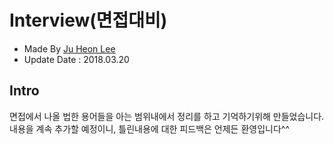 # Interview(면접대비)
- Made By <a href="https://github.com/awdsza">Ju Heon Lee</a>
- Update Date : 2018.03.20

Intro
-------------
면접에서 나올 법한 용어들을 아는 범위내에서 정리를 하고 기억하기위해 만들었습니다.
<br/>내용을 계속 추가할 예정이니, 틀린내용에 대한 피드백은 언제든 환영입니다^^

